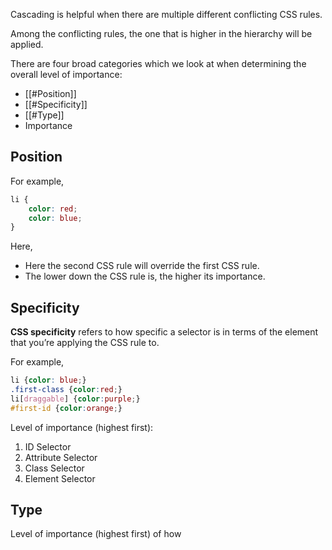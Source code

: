 Cascading is helpful when there are multiple different conflicting CSS rules.

Among the conflicting rules, the one that is higher in the hierarchy will be applied.

There are four broad categories which we look at when determining the overall level of importance:
- [[#Position]]
- [[#Specificity]]
- [[#Type]]
- Importance

## Position

For example,
```css
li {
	color: red;
	color: blue;
}
```

Here,
- Here the second CSS rule will override the first CSS rule.
- The lower down the CSS rule is, the higher its importance.

## Specificity

**CSS specificity** refers to how specific a selector is in terms of the element that you’re applying the CSS rule to.

For example,
```css
li {color: blue;}
.first-class {color:red;}
li[draggable] {color:purple;}
#first-id {color:orange;}
```

Level of importance (highest first):
1. ID Selector
2. Attribute Selector
3. Class Selector
4. Element Selector

## Type

Level of importance (highest first) of how